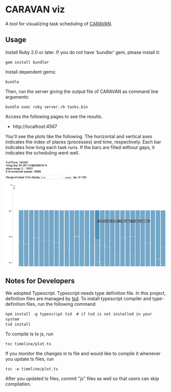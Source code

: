 # CARAVAN viz

A tool for visualizing task scheduling of [CARAVAN](https://github.com/crest-cassia/caravan).

## Usage

Install Ruby 2.0 or later. If you do not have 'bundler' gem, please install it:

```
gem install bundler
```

Install dependent gems:

```
bundle
```

Then, run the server giving the output file of CARAVAN as command line arguments:

```
bundle exec ruby server.rb tasks.bin
```

Access the following pages to see the results.

- http://localhost:4567

You'll see the plots like the following.
The horizontal and vertical axes indicates the index of places (processes) and time, respectively.
Each bar indicates how long each task runs. If the bars are filled without gaps, it indicates the scheduling went well.

![screenshot](screenshot.png)

## Notes for Developers

We adopted Typescript. Typescript needs type definition file.
In this project, definition files are managed by [tsd](https://github.com/Definitelytyped/tsd).
To install typescript compiler and type-definition files, run the following command.

```
npm install -g typescript tsd  # if tsd is not installed in your system
tsd install
```

To compile ts to js, run

```
tsc timeline/plot.ts
```

If you monitor the changes in ts file and would like to compile it whenever you update ts files, run

```
tsc -w timeline/plot.ts
```

After you updated ts files, commit "js" files as well so that users can skip compilation.

